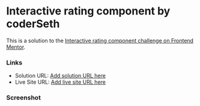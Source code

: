 # Interactive rating component by coderSeth

This is a solution to the [Interactive rating component challenge on Frontend Mentor](https://www.frontendmentor.io/challenges/interactive-rating-component-koxpeBUmI).

### Links

- Solution URL: [Add solution URL here](https://your-solution-url.com)
- Live Site URL: [Add live site URL here](https://your-live-site-url.com)

### Screenshot
